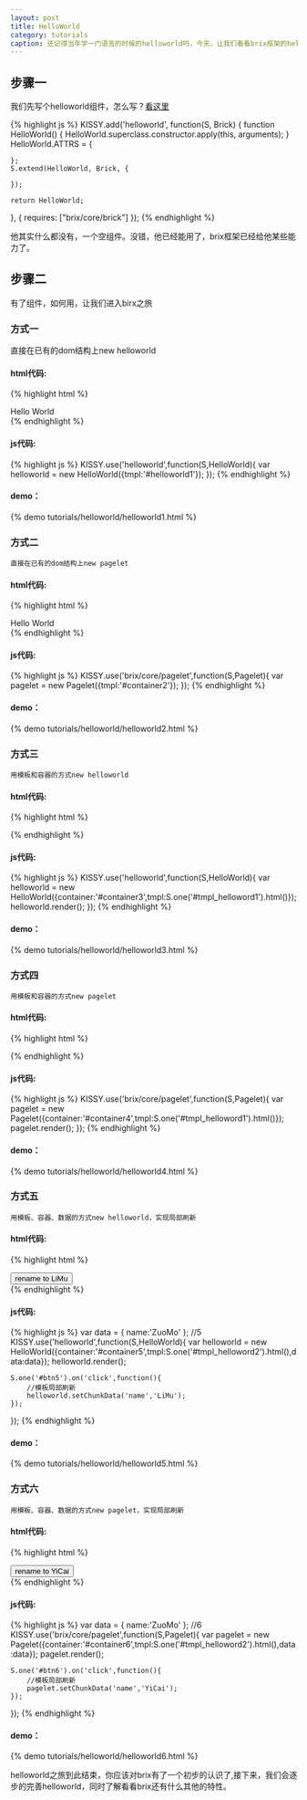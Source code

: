 ```yaml
---
layout: post
title: HelloWorld
category: tutorials
caption: 还记得当年学一门语言的时候的helloworld吗，今天，让我们看看brix框架的helloworld吧。
---
```



## 步骤一

我们先写个helloworld组件，怎么写？[看这里](/brix/meta/gallery)

{% highlight js %}
KISSY.add('helloworld', function(S, Brick) {
    function HelloWorld() {
        HelloWorld.superclass.constructor.apply(this, arguments);
    }
    HelloWorld.ATTRS = {

    };
    S.extend(HelloWorld, Brick, {

    });

    return HelloWorld;
}, {
    requires: ["brix/core/brick"]
});
{% endhighlight %}

他其实什么都没有，一个空组件。没错，他已经能用了，brix框架已经给他某些能力了。

## 步骤二

有了组件，如何用，让我们进入birx之旅

### 方式一

直接在已有的dom结构上new helloworld

#### html代码:

{% highlight html %}
<div id="helloworld1">
    <span>Hello <span>World</span></span>
</div>
{% endhighlight %}

#### js代码:

{% highlight js %}
KISSY.use('helloworld',function(S,HelloWorld){
    var helloworld = new HelloWorld({tmpl:'#helloworld1'});
});
{% endhighlight %}

#### demo：

{% demo tutorials/helloworld/helloworld1.html %}

### 方式二

    直接在已有的dom结构上new pagelet

#### html代码:

{% highlight html %}
<div id="container2">
    <div id="helloworld2" bx-brick="helloworld" path="helloworld">
        <span>Hello <span>World</span></span>
    </div>
</div>
{% endhighlight %}

#### js代码:

{% highlight js %}
KISSY.use('brix/core/pagelet',function(S,Pagelet){
    var pagelet = new Pagelet({tmpl:'#container2'});
});
{% endhighlight %}

#### demo：

{% demo tutorials/helloworld/helloworld2.html %}

### 方式三

    用模板和容器的方式new helloworld

#### html代码:

{% highlight html %}
<div id="container3">
</div>
<script type="text/template" id="tmpl_helloword1">
    <div>
        <span>Hello <span>World</span></span>
    </div>
</script>
{% endhighlight %}

#### js代码:

{% highlight js %}
KISSY.use('helloworld',function(S,HelloWorld){
    var helloworld = new HelloWorld({container:'#container3',tmpl:S.one('#tmpl_helloword1').html()});
    helloworld.render();
});
{% endhighlight %}

#### demo：

{% demo tutorials/helloworld/helloworld3.html %}

### 方式四

    用模板和容器的方式new pagelet

#### html代码:

{% highlight html %}
<div id="container4">
</div>
<script type="text/template" id="tmpl_helloword1">
    <div bx-brick="helloworld" path="helloworld">
        <span>Hello <span>World</span></span>
    </div>
</script>
{% endhighlight %}

#### js代码:

{% highlight js %}
KISSY.use('brix/core/pagelet',function(S,Pagelet){
    var pagelet = new Pagelet({container:'#container4',tmpl:S.one('#tmpl_helloword1').html()});
    pagelet.render();
});
{% endhighlight %}

#### demo：

{% demo tutorials/helloworld/helloworld4.html %}


### 方式五

    用模板、容器、数据的方式new helloworld，实现局部刷新

#### html代码:

{% highlight html %}
<div id="container5">
    <button id="btn5" class="btn btn-taobao btn-size30">
        rename to LiMu
    </button>
</div>
<script type="text/template" id="tmpl_helloword2">
    <div bx-brick="helloworld">
        <span>Hello 
            <span bx-tmpl="helloworld" bx-datakey="name">{{name}}</span>
        </span>
    </div>
</script>
{% endhighlight %}

#### js代码:

{% highlight js %}
var data = {
    name:'ZuoMo'
};
//5
KISSY.use('helloworld',function(S,HelloWorld){
    var helloworld = new HelloWorld({container:'#container5',tmpl:S.one('#tmpl_helloword2').html(),data:data});
    helloworld.render();

    S.one('#btn5').on('click',function(){
        //模板局部刷新
        helloworld.setChunkData('name','LiMu');
    });
});
{% endhighlight %}

#### demo：

{% demo tutorials/helloworld/helloworld5.html %}

### 方式六

    用模板、容器、数据的方式new pagelet，实现局部刷新

#### html代码:

{% highlight html %}
<div id="container6">
    <button id="btn6" class="btn btn-taobao btn-size30">
        rename to YiCai
    </button>
</div>
<script type="text/template" id="tmpl_helloword2">
    <div bx-brick="helloworld" path="helloworld">
        <span>Hello 
            <span bx-tmpl="helloworld" bx-datakey="name">{{name}}</span>
        </span>
    </div>
</script>
{% endhighlight %}

#### js代码:

{% highlight js %}
var data = {
    name:'ZuoMo'
};
//6
KISSY.use('brix/core/pagelet',function(S,Pagelet){
    var pagelet = new Pagelet({container:'#container6',tmpl:S.one('#tmpl_helloword2').html(),data:data});
    pagelet.render();

    S.one('#btn6').on('click',function(){
        //模板局部刷新
        pagelet.setChunkData('name','YiCai');
    });
});
{% endhighlight %}

#### demo：

{% demo tutorials/helloworld/helloworld6.html %}


helloworld之旅到此结束，你应该对brix有了一个初步的认识了,接下来，我们会逐步的完善helloworld，同时了解看看brix还有什么其他的特性。





